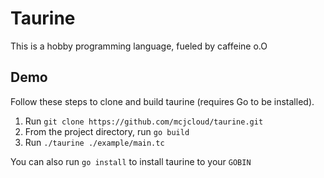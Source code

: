 # Taurine

This is a hobby programming language, fueled by caffeine o.O

## Demo

Follow these steps to clone and build taurine (requires Go to be installed).

1. Run `git clone https://github.com/mcjcloud/taurine.git`
2. From the project directory, run `go build`
3. Run `./taurine ./example/main.tc`

You can also run `go install` to install taurine to your `GOBIN`
